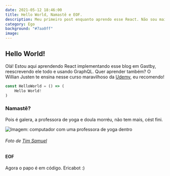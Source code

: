 ```yaml
---
date: 2021-05-12 18:46:00
title: Hello World, Namastê e EOF.
description: Meu primeiro post enquanto aprendo esse React. Não sou mais professora de yoga, mas programadora, yéah yéah!
category: Ego
background: "#7aa0ff" 
image:
---
```


## Hello World!

Olá! Estou aqui aprendendo React implementando esse blog em Gastby, reescrevendo ele todo e usando GraphQL.
Quer aprender também? O Willian Justen te ensina nesse curso maravilhoso da [Udemy](https://www.udemy.com/course/gatsby-crie-um-site-pwa-com-react-graphql-e-netlify-cms/), eu recomendo!

```jsx
const HelloWorld = () => (
    Hello World!
)
```

### Namastê?
Pois é galera, a professora de yoga e doula morréu, não tem mais, cést fini.

![Imagem: computador com uma professora de yoga dentro](/assets/img/pexels-tim-samuel-6697242.jpg)
###### Foto de [Tim Samuel](https://www.pexels.com/pt-br/foto/corpo-organismo-entidade-exercicio-6697242/)


#### EOF
Agora o papo é em código. Ericabot :)